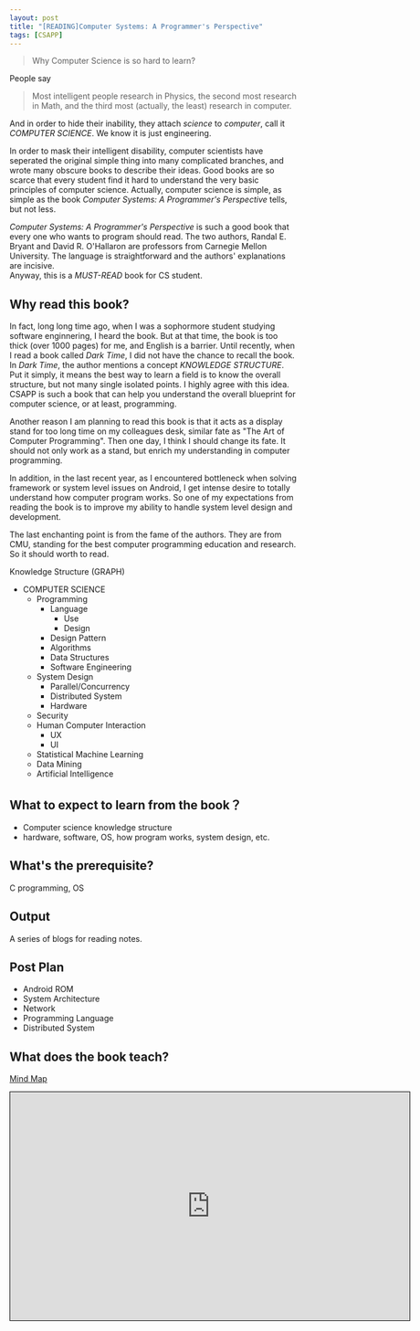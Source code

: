 ```yaml
---
layout: post
title: "[READING]Computer Systems: A Programmer's Perspective"
tags: [CSAPP]
---
```


> Why Computer Science is so hard to learn?

People say

> Most intelligent people research in Physics, the second most research in Math, and the third most (actually, the least) research in computer.

And in order to hide their inability, they attach _science_ to _computer_, call it _COMPUTER SCIENCE_. We know it is just engineering.

In order to mask their intelligent disability, computer scientists have seperated the original simple thing into many complicated branches, and wrote many obscure books to describe their ideas. Good books are so scarce that every student find it hard to understand the very basic principles of computer science. Actually, computer science is simple, as simple as the book _Computer Systems: A Programmer's Perspective_ tells, but not less.

_Computer Systems: A Programmer's Perspective_ is such a good book that every one who wants to program should read. The two authors, Randal E. Bryant and David R. O'Hallaron are professors from Carnegie Mellon University. The language is straightforward and the authors' explanations are incisive.  
Anyway, this is a _MUST-READ_ book for CS student.

## Why read this book?

In fact, long long time ago, when I was a sophormore student studying software enginnering, I heard the book. But at that time, the book is too thick (over 1000 pages) for me, and English is a barrier. Until recently, when I read a book called _Dark Time_, I did not have the chance to recall the book. In _Dark Time_, the author mentions a concept _KNOWLEDGE STRUCTURE_. Put it simply, it means the best way to learn a field is to know the overall structure, but not many single isolated points. I highly agree with this idea. CSAPP is such a book that can help you understand the overall blueprint for computer science, or at least, programming.

Another reason I am planning to read this book is that it acts as a display stand for too long time on my colleagues desk, similar fate as "The Art of Computer Programming". Then one day, I think I should change its fate. It should not only work as a stand, but enrich my understanding in computer programming.

In addition, in the last recent year, as I encountered bottleneck when solving framework or system level issues on Android, I get intense desire to totally understand how computer program works. So one of my expectations from reading the book is to improve my ability to handle system level design and development.

The last enchanting point is from the fame of the authors. They are from CMU, standing for the best computer programming education and research. So it should worth to read.

Knowledge Structure (GRAPH)

- COMPUTER SCIENCE
  - Programming
    - Language
      - Use
      - Design
    - Design Pattern
    - Algorithms
    - Data Structures
    - Software Engineering
  - System Design
    - Parallel/Concurrency
    - Distributed System
    - Hardware
  - Security
  - Human Computer Interaction
    - UX
    - UI
  - Statistical Machine Learning
  - Data Mining
  - Artificial Intelligence

## What to expect to learn from the book？

- Computer science knowledge structure
- hardware, software, OS, how program works, system design, etc.

## What's the prerequisite?

C programming, OS

## Output

A series of blogs for reading notes.

## Post Plan

- Android ROM
- System Architecture
- Network
- Programming Language
- Distributed System

## What does the book teach?

<div class="mindmap">
  <p class="heading">
    <a href="http://app.wisemapping.com/c/maps/103695/public">Mind Map</a>
  </p>
  <div class="content">
    <iframe style="width:700px;height:400px;border: 1px solid black" src="http://app.wisemapping.com/c/maps/103695/embed?zoom=1"> </iframe>
  </div>
</div>
